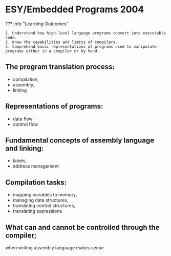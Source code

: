 # ESY/Embedded Programs 2004

??? info "Learning Outcomes"

    1. Understand how high-level language programs convert into executable code.
    2. Know the capabilities and limits of compilers.
    3. Comprehend basic representations of programs used to manipulate programs either in a compiler or by hand.

## The program translation process: 

- compilation, 
- assembly, 
- linking
  
## Representations of programs: 

- data flow
- control flow

## Fundamental concepts of assembly language and linking: 

- labels, 
- address management

## Compilation tasks: 

- mapping variables to memory, 
- managing data structures, 
- translating control structures, 
- translating expressions

## What can and cannot be controlled through the compiler; 

when writing assembly language makes sense